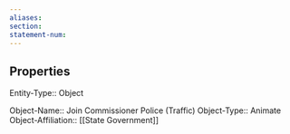 ```yaml
---
aliases: 
section: 
statement-num: 
---
```

## Properties

Entity-Type:: Object

Object-Name:: Join Commissioner Police (Traffic)
Object-Type:: Animate 
Object-Affiliation:: [[State Government]]